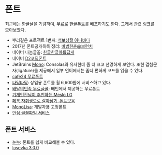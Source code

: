 # 폰트

최근에는 한글날을 기념하여, 무료로 한글폰트를 배포하기도 한다. 그래서 관련 링크를 모아보았다.

* 뿌리깊은 프로젝트 1번째: [석보상절 아나바다](http://www.oning.co.kr/bburi)
* 2017년 폰트공개목록 정리: [비범한츈@브런치](https://brunch.co.kr/@forchoon/135)
* 네이버 나눔글꼴: [한글한글아름답게](https://hangeul.naver.com/2017/nanum)
* 네이버 [D2코딩폰트](https://github.com/naver/d2codingfont)
* JetBrains [Mono](https://www.jetbrains.com/lp/mono/): Consolas와 유사한데 좀 더 크고 선명하게 보인다. 또한 겹침문자(ligature)를 제공해서 일부 언어에서는 좀더 편하게 코드를 읽을 수 있다.
* [cafe24 무료폰트](https://fonts.cafe24.com/)
* [타닥타닥](https://tdtd.io/): 상업용 폰트를 월 6,600원에 서비스하고 있다.
* [배달의민족 무료글꼴](https://www.woowahan.com/#/fonts): 배민에서 제공하는 무료폰트
* [기계인간님이 추천하는 Meslo LG](https://johngrib.github.io/wiki/coding-font/)
* [페북 자취생으로 살아남기-폰트모음](https://www.facebook.com/onehomelife/photos/a.691582460932820/2800629526694759/?type=3)
* [MonoLisa](https://monolisa.dev/#playground): 개발자용 고정폰트
* [안심 글꼴파일 서비스](https://gongu.copyright.or.kr/freeFontEvent.html)

## 폰트 서비스

* [눈누](https://noonnu.cc): 폰트를 쉽게 비교해볼 수 있다.
* [Iosevka 3.0.0](https://typeof.net/Iosevka/)
